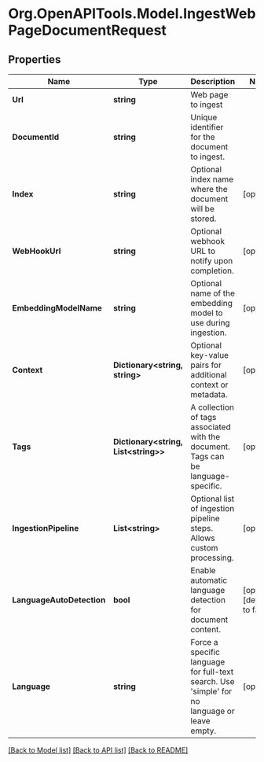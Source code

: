 # Org.OpenAPITools.Model.IngestWebPageDocumentRequest

## Properties

Name | Type | Description | Notes
------------ | ------------- | ------------- | -------------
**Url** | **string** | Web page to ingest | 
**DocumentId** | **string** | Unique identifier for the document to ingest. | 
**Index** | **string** | Optional index name where the document will be stored. | [optional] 
**WebHookUrl** | **string** | Optional webhook URL to notify upon completion. | [optional] 
**EmbeddingModelName** | **string** | Optional name of the embedding model to use during ingestion. | [optional] 
**Context** | **Dictionary&lt;string, string&gt;** | Optional key-value pairs for additional context or metadata. | [optional] 
**Tags** | **Dictionary&lt;string, List&lt;string&gt;&gt;** | A collection of tags associated with the document. Tags can be language-specific. | [optional] 
**IngestionPipeline** | **List&lt;string&gt;** | Optional list of ingestion pipeline steps. Allows custom processing. | [optional] 
**LanguageAutoDetection** | **bool** | Enable automatic language detection for document content. | [optional] [default to false]
**Language** | **string** | Force a specific language for full-text search. Use &#39;simple&#39; for no language or leave empty. | [optional] 

[[Back to Model list]](../../README.md#documentation-for-models) [[Back to API list]](../../README.md#documentation-for-api-endpoints) [[Back to README]](../../README.md)

